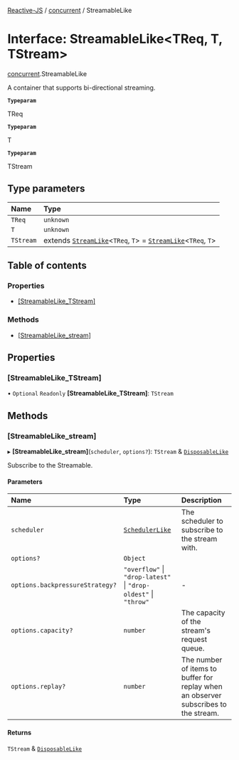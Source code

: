 [Reactive-JS](../README.md) / [concurrent](../modules/concurrent.md) / StreamableLike

# Interface: StreamableLike<TReq, T, TStream\>

[concurrent](../modules/concurrent.md).StreamableLike

A container that supports bi-directional streaming.

**`Typeparam`**

TReq

**`Typeparam`**

T

**`Typeparam`**

TStream

## Type parameters

| Name | Type |
| :------ | :------ |
| `TReq` | `unknown` |
| `T` | `unknown` |
| `TStream` | extends [`StreamLike`](concurrent.StreamLike.md)<`TReq`, `T`\> = [`StreamLike`](concurrent.StreamLike.md)<`TReq`, `T`\> |

## Table of contents

### Properties

- [[StreamableLike\_TStream]](concurrent.StreamableLike.md#[streamablelike_tstream])

### Methods

- [[StreamableLike\_stream]](concurrent.StreamableLike.md#[streamablelike_stream])

## Properties

### [StreamableLike\_TStream]

• `Optional` `Readonly` **[StreamableLike\_TStream]**: `TStream`

## Methods

### [StreamableLike\_stream]

▸ **[StreamableLike_stream]**(`scheduler`, `options?`): `TStream` & [`DisposableLike`](utils.DisposableLike.md)

Subscribe to the Streamable.

#### Parameters

| Name | Type | Description |
| :------ | :------ | :------ |
| `scheduler` | [`SchedulerLike`](concurrent.SchedulerLike.md) | The scheduler to subscribe to the stream with. |
| `options?` | `Object` |  |
| `options.backpressureStrategy?` | ``"overflow"`` \| ``"drop-latest"`` \| ``"drop-oldest"`` \| ``"throw"`` | - |
| `options.capacity?` | `number` | The capacity of the stream's request queue. |
| `options.replay?` | `number` | The number of items to buffer for replay when an observer subscribes to the stream. |

#### Returns

`TStream` & [`DisposableLike`](utils.DisposableLike.md)
